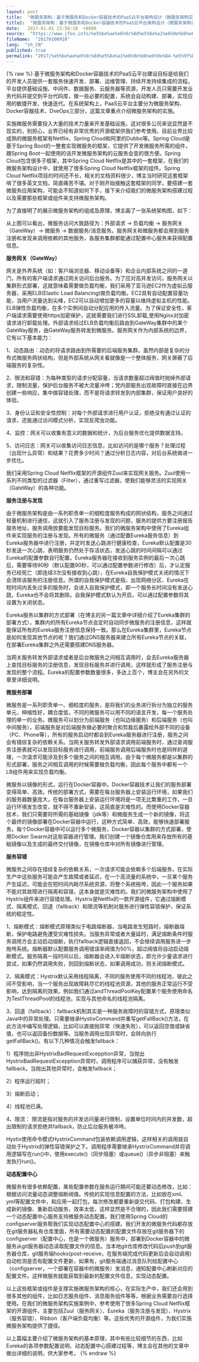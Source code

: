 ```yaml
---
layout: post
title:  "微服务架构：基于微服务和Docker容器技术的PaaS云平台架构设计（微服务架构实施原理）"
title2:  "微服务架构：基于微服务和Docker容器技术的PaaS云平台架构设计（微服务架构实施原理）"
date:   2017-01-01 23:50:10  +0800
source:  "https://www.jfox.info/%e5%be%ae%e6%9c%8d%e5%8a%a1%e6%9e%b6%e6%9e%84-%e5%9f%ba%e4%ba%8e%e5%be%ae%e6%9c%8d%e5%8a%a1%e5%92%8cdocker%e5%ae%b9%e5%99%a8%e6%8a%80%e6%9c%af%e7%9a%84paas%e4%ba%91%e5%b9%b3%e5%8f%b0%e6%9e%b6%e6%9e%84.html"
fileName:  "20170100910"
lang:  "zh_CN"
published: true
permalink: "2017/%e5%be%ae%e6%9c%8d%e5%8a%a1%e6%9e%b6%e6%9e%84-%e5%9f%ba%e4%ba%8e%e5%be%ae%e6%9c%8d%e5%8a%a1%e5%92%8cdocker%e5%ae%b9%e5%99%a8%e6%8a%80%e6%9c%af%e7%9a%84paas%e4%ba%91%e5%b9%b3%e5%8f%b0%e6%9e%b6%e6%9e%84.html"
---
```

{% raw %}
基于微服务架构和Docker容器技术的PaaS云平台建设目标是给我们的开发人员提供一套服务快速开发、部署、运维管理、持续开发持续集成的流程。平台提供基础设施、中间件、数据服务、云服务器等资源，开发人员只需要开发业务代码并提交到平台代码库，做一些必要的配置，系统会自动构建、部署，实现应用的敏捷开发、快速迭代。在系统架构上，PaaS云平台主要分为微服务架构、Docker容器技术、DveOps三部分，这篇文章重点介绍微服务架构的实施。

 实施微服务需要投入大量的技术力量来开发基础设施，这对很多公司来说显然是不现实的，别担心，业界已经有非常优秀的开源框架供我们参考使用。目前业界比较成熟的微服务框架有Netflix、Spring Cloud和阿里的Dubbo等。Spring Cloud是基于Spring Boot的一整套实现微服务的框架，它提供了开发微服务所需的组件，跟Spring Boot一起使用的话开发微服务架构的云服务会变的很方便。Spring Cloud包含很多子框架，其中Spring Cloud Netflix是其中的一套框架，在我们的微服务架构设计中，就使用了很多Spring Cloud Netflix框架的组件。Spring Cloud Netflix项目的时间还不长，相关的文档资料很少，博主当时研究这套框架啃了很多英文文档，简直痛苦不堪。对于刚开始接触这套框架的同学，要搭建一套微服务应用架构，可能会不知道如何下手，接下来介绍我们的微服务架构搭建过程以及需要那些框架或组件来支持微服务架构。

 为了直接明了的展示微服务架构的组成及原理，博主画了一张系统架构图，如下：

 从上图可以看出，微服务访问大致路径为：外部请求 → 负载均衡 → 服务网关（GateWay）→ 微服务 → 数据服务/消息服务。服务网关和微服务都会用到服务注册和发现来调用依赖的其他服务，各服务集群都能通过配置中心服务来获得配置信息。

**服务网关（GateWay）**

网关是外界系统（如：客户端浏览器、移动设备等）和企业内部系统之间的一道门，所有的客户端请求通过网关访问后台服务。为了应对高并发访问，服务网关以集群形式部署，这就意味着需要做负载均衡，我们采用了亚马逊EC2作为虚拟云服务器，采用ELB(Elastic Load Balancing)做负载均衡。EC2具有自动配置容量功能，当用户流量达到尖峰，EC2可以自动增加更多的容量以维持虚拟主机的性能。ELB弹性负载均衡，在多个实例间自动分配应用的传入流量。为了保证安全性，客户端请求需要使用https加密保护，这就需要我们进行SSL卸载,使用Nginx对加密请求进行卸载处理。外部请求经过ELB负载均衡后路由到GateWay集群中的某个GateWay服务，由GateWay服务转发到微服务。服务网关作为内部系统的边界，它有以下基本能力：

 1、动态路由：动态的将请求路由到所需要的后端服务集群。虽然内部是复杂的分布式微服务网状结构，但是外部系统从网关看就像是一个整体服务，网关屏蔽了后端服务的复杂性。

 2、限流和容错：为每种类型的请求分配容量，当请求数量超过阀值时抛掉外部请求，限制流量，保护后台服务不被大流量冲垮；党内部服务出现故障时直接在边界创建一些响应，集中做容错处理，而不是将请求转发到内部集群，保证用户良好的体验。

 3、身份认证和安全性控制：对每个外部请求进行用户认证，拒绝没有通过认证的请求，还能通过访问模式分析，实现反爬虫功能。

 4、监控：网关可以收集有意义的数据和统计，为后台服务优化提供数据支持。

 5、访问日志：网关可以收集访问日志信息，比如访问的是哪个服务？处理过程（出现什么异常）和结果？花费多少时间？通过分析日志内容，对后台系统做进一步优化。

 我们采用Spring Cloud Netflix框架的开源组件Zuul来实现网关服务。Zuul使用一系列不同类型的过滤器（Filter），通过重写过滤器，使我们能够灵活的实现网关（GateWay）的各种功能。

**服务注册与发现**

由于微服务架构是由一系列职责单一的细粒度服务构成的网状结构，服务之间通过轻量机制进行通信，这就引入了服务注册与发现的问题，服务的提供方要注册报告服务地址，服务调用放要能发现目标服务。我们的微服务架构中使用了Eureka组件来实现服务的注册与发现。所有的微服务（通过配置Eureka服务信息）到Eureka服务器中进行注册，并定时发送心跳进行健康检查，Eureka默认配置是30秒发送一次心跳，表明服务仍然处于存活状态，发送心跳的时间间隔可以通过Eureka的配置参数自行配置，Eureka服务器在接收到服务实例的最后一次心跳后，需要等待90秒（默认配置90秒，可以通过配置参数进行修改）后，才认定服务已经死亡（即连续3次没有接收到心跳），在Eureka自我保护模式关闭的情况下会清除该服务的注册信息。所谓的自我保护模式是指，出现网络分区、Eureka在短时间内丢失过多的服务时，会进入自我保护模式，即一个服务长时间没有发送心跳，Eureka也不会将其删除。自我保护模式默认为开启，可以通过配置参数将其设置为关闭状态。

 Eureka服务以集群的方式部署（在博主的另一篇文章中详细介绍了Eureka集群的部署方式），集群内的所有Eureka节点会定时自动同步微服务的注册信息，这样就能保证所有的Eureka服务注册信息保持一致。那么在Eureka集群里，Eureka节点是如何发现其他节点的呢？我们通过DNS服务器来建立所有Eureka节点的关联，在部署Eureka集群之外还需要搭建DNS服务器。

 当网关服务转发外部请求或者是后台微服务之间相互调用时，会去Eureka服务器上查找目标服务的注册信息，发现目标服务并进行调用，这样就形成了服务注册与发现的整个流程。Eureka的配置参数数量很多，多达上百个，博主会在另外的文章里详细说明。

**微服务部署**

微服务是一系列职责单一、细粒度的服务，是将我们的业务进行拆分为独立的服务单元，伸缩性好，耦合度低，不同的微服务可以用不同的语言开发，每一个服务处理的单一的业务。微服务可以划分为前端服务（也叫边缘服务）和后端服务（也叫中间服务），前端服务是对后端服务做必要的聚合和剪裁后暴露给外部不同的设备（PC、Phone等），所有的服务启动时都会到Eureka服务器进行注册，服务之间会有错综复杂的依赖关系。当网关服务转发外部请求调用前端服务时，通过查询服务注册表就可以发现目标服务进行调用，前端服务调用后端服务时也是同样的道理，一次请求可能涉及到多个服务之间的相互调用。由于每个微服务都是以集群的形式部署，服务之间相互调用的时候需要做负载均衡，因此每个服务中都有一个LB组件用来实现负载均衡。

 微服务以镜像的形式，运行在Docker容器中。Docker容器技术让我们的服务部署变得简单、高效。传统的部署方式，需要在每台服务器上安装运行环境，如果我们的服务器数量庞大，在每台服务器上安装运行环境将是一项无比繁重的工作，一旦运行环境发生改变，就不得不重新安装，这简直是灾难性的。而使用Docker容器技术，我们只需要将所需的基础镜像（jdk等）和微服务生成一个新的镜像，将这个最终的镜像部署在Docker容器中运行，这种方式简单、高效，能够快速部署服务。每个Docker容器中可以运行多个微服务，Docker容器以集群的方式部署，使用Docker Swarm对这些容器进行管理。我们创建一个镜像仓库用来存放所有的基础镜像以及生成的最终交付镜像，在镜像仓库中对所有镜像进行管理。

**服务容错**

微服务之间存在错综复杂的依赖关系，一次请求可能会依赖多个后端服务，在实际生产中这些服务可能会产生故障或者延迟，在一个高流量的系统中，一旦某个服务产生延迟，可能会在短时间内耗尽系统资源，将整个系统拖垮，因此一个服务如果不能对其故障进行隔离和容错，这本身就是灾难性的。我们的微服务架构中使用了Hystrix组件来进行容错处理。Hystrix是Netflix的一款开源组件，它通过熔断模式、隔离模式、回退（fallback）和限流等机制对服务进行弹性容错保护，保证系统的稳定性。

 1、熔断模式：熔断模式原理类似于电路熔断器，当电路发生短路时，熔断器熔断，保护电路避免遭受灾难性损失。当服务异常或者大量延时，满足熔断条件时服务调用方会主动启动熔断，执行fallback逻辑直接返回，不会继续调用服务进一步拖垮系统。熔断器默认配置服务调用错误率阀值为50%，超过阀值将自动启动熔断模式。服务隔离一段时间以后，熔断器会进入半熔断状态，即允许少量请求进行尝试，如果仍然调用失败，则回到熔断状态，如果调用成功，则关闭熔断模式。

2、隔离模式：Hystrix默认采用线程隔离，不同的服务使用不同的线程池，彼此之间不受影响，当一个服务出现故障耗尽它的线程池资源，其他的服务正常运行不受影响，达到隔离的效果。例如我们通过andThreadPoolKey配置某个服务使用命名为TestThreadPool的线程池，实现与其他命名的线程池隔离。

 3、回退（fallback）：fallback机制其实是一种服务故障时的容错方式，原理类似Java中的异常处理。只需要继承HystixCommand并重写getFallBack()方法，在此方法中编写处理逻辑，比如可以直接抛异常（快速失败），可以返回空值或缺省值，也可以返回备份数据等。当服务调用出现异常时，会转向执行getFallBack()。有以下几种情况会触发fallback：

 1）程序抛出非HystrixBadRequestExcepption异常，当抛出HystrixBadRequestExcepption异常时，调用程序可以捕获异常，没有触发fallback，当抛出其他异常时，会触发fallback；

 2）程序运行超时；

 3）熔断启动；

 4）线程池已满。

 4、限流： 限流是指对服务的并发访问量进行限制，设置单位时间内的并发数，超出限制的请求拒绝并fallback，防止后台服务被冲垮。

 Hystix使用命令模式HystrixCommand包装依赖调用逻辑，这样相关的调用就自动处于Hystrix的弹性容错保护之下。调用程序需要继承HystrixCommand并将调用逻辑写在run()中，使用execute()（同步阻塞）或queue()（异步非阻塞）来触发执行run()。

**动态配置中心**

微服务有很多依赖配置，某些配置参数在服务运行期间可能还要动态修改，比如：根据访问流量动态调整熔断阀值。传统的实现信息配置的方法，比如放在xml、yml等配置文件中，和应用一起打包，每次修改都要重新提交代码、打包构建、生成新的镜像、重新启动服务，效率太低，这样显然是不合理的，因此我们需要搭建一个动态配置中心服务支持微服务动态配置。我们使用Spring Cloud的configserver服务帮我们实现动态配置中心的搭建。我们开发的微服务代码都存放在git服务器私有仓库里面，所有需要动态配置的配置文件存放在git服务器下的configserver（配置中心，也是一个微服务）服务中，部署到Docker容器中的微服务从git服务器动态读取配置文件的信息。当本地git仓库修改代码后push到git服务器仓库，git服务端hooks(post-receive，在服务端完成代码更新后会自动调用)自动检测是否有配置文件更新，如果有，git服务端通过消息队列给配置中心（configserver，一个部署在容器中的微服务）发消息，通知配置中心刷新对应的配置文件。这样微服务就能获取到最新的配置文件信息，实现动态配置。

 以上这些框架或组件是支撑实施微服务架构的核心，在实际生产中，我们还会用到很多其他的组件，比如日志服务组件、消息服务组件等等，根据业务需要自行选择使用。在我们的微服务架构实施案例中，参考使用了很多Spring Cloud Netflix框架的开源组件，主要包括Zuul（服务网关）、Eureka（服务注册与发现）、Hystrix（服务容错）、Ribbon（客户端负载均衡）等。这些优秀的开源组件，为我们实施微服务架构提供了捷径。

 以上篇幅主要介绍了微服务架构的基本原理，其中有些比较细节的东西，比如Eureka的各项参数配置说明、动态配置中心搭建过程等，博主会在其他的文章中做出详细的说明，供大家参考。
{% endraw %}